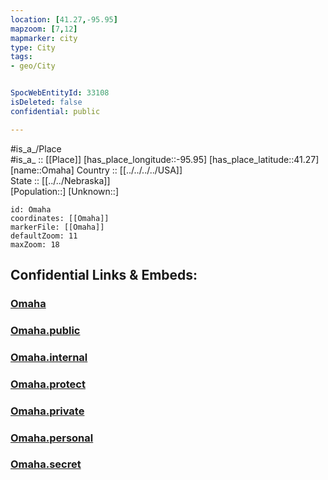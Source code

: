 ```yaml
---
location: [41.27,-95.95] 
mapzoom: [7,12] 
mapmarker: city 
type: City
tags:
- geo/City


SpocWebEntityId: 33108
isDeleted: false
confidential: public

---
```

#is_a_/Place  
#is_a_ :: [[Place]] 
[has_place_longitude::-95.95] 
[has_place_latitude::41.27] 
[name::Omaha] 
Country :: [[../../../../USA]]  
State :: [[../../Nebraska]]  
[Population::] 
[Unknown::] 


```leaflet
id: Omaha
coordinates: [[Omaha]] 
markerFile: [[Omaha]] 
defaultZoom: 11 
maxZoom: 18
```


## Confidential Links & Embeds: 

### [Omaha](/_Standards/Earth/Continent/America~North/USA/USA~Central/Nebraska/counties~Nebraska/Douglas,County/cities~Douglas/Omaha.md) 

### [Omaha.public](/_public/Earth/Continent/America~North/USA/USA~Central/Nebraska/counties~Nebraska/Douglas,County/cities~Douglas/Omaha.public.md) 

### [Omaha.internal](/_internal/Earth/Continent/America~North/USA/USA~Central/Nebraska/counties~Nebraska/Douglas,County/cities~Douglas/Omaha.internal.md) 

### [Omaha.protect](/_protect/Earth/Continent/America~North/USA/USA~Central/Nebraska/counties~Nebraska/Douglas,County/cities~Douglas/Omaha.protect.md) 

### [Omaha.private](/_private/Earth/Continent/America~North/USA/USA~Central/Nebraska/counties~Nebraska/Douglas,County/cities~Douglas/Omaha.private.md) 

### [Omaha.personal](/_personal/Earth/Continent/America~North/USA/USA~Central/Nebraska/counties~Nebraska/Douglas,County/cities~Douglas/Omaha.personal.md) 

### [Omaha.secret](/_secret/Earth/Continent/America~North/USA/USA~Central/Nebraska/counties~Nebraska/Douglas,County/cities~Douglas/Omaha.secret.md)

